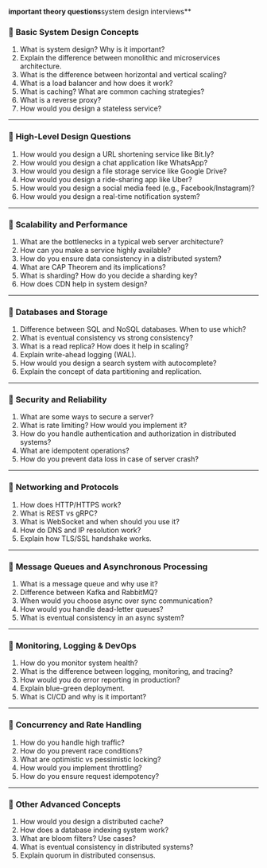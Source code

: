 
 
**important theory questions**system design interviews**



### 🔹 **Basic System Design Concepts**

1. What is system design? Why is it important?
2. Explain the difference between monolithic and microservices architecture.
3. What is the difference between horizontal and vertical scaling?
4. What is a load balancer and how does it work?
5. What is caching? What are common caching strategies?
6. What is a reverse proxy?
7. How would you design a stateless service?

---

### 🔹 **High-Level Design Questions**

1. How would you design a URL shortening service like Bit.ly?
2. How would you design a chat application like WhatsApp?
3. How would you design a file storage service like Google Drive?
4. How would you design a ride-sharing app like Uber?
5. How would you design a social media feed (e.g., Facebook/Instagram)?
6. How would you design a real-time notification system?

---

### 🔹 **Scalability and Performance**

1. What are the bottlenecks in a typical web server architecture?
2. How can you make a service highly available?
3. How do you ensure data consistency in a distributed system?
4. What are CAP Theorem and its implications?
5. What is sharding? How do you decide a sharding key?
6. How does CDN help in system design?

---

### 🔹 **Databases and Storage**

1. Difference between SQL and NoSQL databases. When to use which?
2. What is eventual consistency vs strong consistency?
3. What is a read replica? How does it help in scaling?
4. Explain write-ahead logging (WAL).
5. How would you design a search system with autocomplete?
6. Explain the concept of data partitioning and replication.

---

### 🔹 **Security and Reliability**

1. What are some ways to secure a server?
2. What is rate limiting? How would you implement it?
3. How do you handle authentication and authorization in distributed systems?
4. What are idempotent operations?
5. How do you prevent data loss in case of server crash?

---

### 🔹 **Networking and Protocols**

1. How does HTTP/HTTPS work?
2. What is REST vs gRPC?
3. What is WebSocket and when should you use it?
4. How do DNS and IP resolution work?
5. Explain how TLS/SSL handshake works.

---

### 🔹 **Message Queues and Asynchronous Processing**

1. What is a message queue and why use it?
2. Difference between Kafka and RabbitMQ?
3. When would you choose async over sync communication?
4. How would you handle dead-letter queues?
5. What is eventual consistency in an async system?

---

### 🔹 **Monitoring, Logging & DevOps**

1. How do you monitor system health?
2. What is the difference between logging, monitoring, and tracing?
3. How would you do error reporting in production?
4. Explain blue-green deployment.
5. What is CI/CD and why is it important?

---

### 🔹 **Concurrency and Rate Handling**

1. How do you handle high traffic?
2. How do you prevent race conditions?
3. What are optimistic vs pessimistic locking?
4. How would you implement throttling?
5. How do you ensure request idempotency?

---

### 🔹 **Other Advanced Concepts**

1. How would you design a distributed cache?
2. How does a database indexing system work?
3. What are bloom filters? Use cases?
4. What is eventual consistency in distributed systems?
5. Explain quorum in distributed consensus.
  
